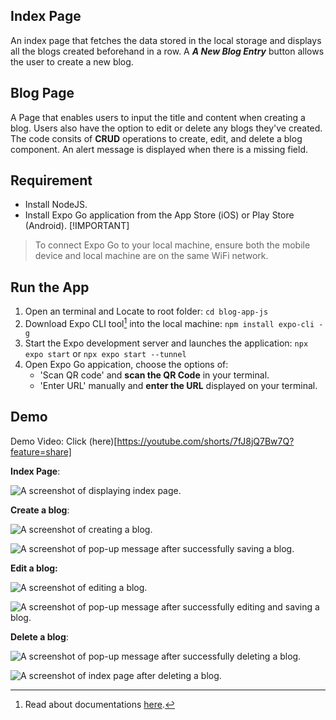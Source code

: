 ## Index Page
An index page that fetches the data stored in the local storage and displays all the blogs created beforehand in a row. A ***A New Blog Entry*** button allows the user to create a new blog. 

## Blog Page
A Page that enables users to input the title and content when creating a blog. Users also have the option to edit or delete any blogs they've created. The code consits of **CRUD** operations to create, edit, and delete a blog component. An alert message is displayed when there is a missing field. 

## Requirement
- Install NodeJS. 
- Install Expo Go application from the App Store (iOS) or Play Store (Android). 
[!IMPORTANT]
> To connect Expo Go to your local machine, ensure both the mobile device and local machine are on the same WiFi network.

## Run the App
1. Open an terminal and Locate to root folder: `cd blog-app-js`
2. Download Expo CLI tool[^1] into the  local machine: `npm install expo-cli -g`
3. Start the Expo development server and launches the application: `npx expo start` or `npx expo start --tunnel`
4. Open Expo Go appication, choose the options of:
    - 'Scan QR code' and **scan the QR Code** in your terminal.
    -  'Enter URL' manually  and **enter the URL** displayed on your terminal. 

[^1]: Read about documentations [here](https://docs.expo.dev/more/expo-cli/#server-url). 

## Demo

Demo Video: Click (here)[https://youtube.com/shorts/7fJ8jQ7Bw7Q?feature=share]

**Index Page**: 

![A screenshot of displaying index page.](./demoImg/1.jpg)

**Create a blog**: 

![A screenshot of creating a blog.](./demoImg/2.jpg) 

![A screenshot of pop-up message after successfully saving a blog.](./demoImg/3.jpg)

**Edit a blog:** 

![A screenshot of editing a blog.](./demoImg/4.jpg) 

![A screenshot of pop-up message after successfully editing and saving a blog.](./demoImg/5.jpg)

**Delete a blog**: 

![A screenshot of pop-up message after successfully deleting a blog.](./demoImg/6.jpg) 

![A screenshot of index page after deleting a blog.](./demoImg/7.jpg) 